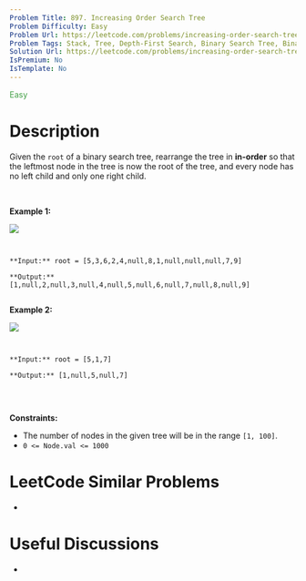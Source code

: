 ```yaml
---
Problem Title: 897. Increasing Order Search Tree
Problem Difficulty: Easy
Problem Url: https://leetcode.com/problems/increasing-order-search-tree/
Problem Tags: Stack, Tree, Depth-First Search, Binary Search Tree, Binary Tree
Solution Url: https://leetcode.com/problems/increasing-order-search-tree/solution/
IsPremium: No
IsTemplate: No
---
```


<span style="color: rgb(67, 160, 71);">Easy</span>

# Description

Given the `root` of a binary search tree, rearrange the tree in **in-order** so that the leftmost node in the tree is now the root of the tree, and every node has no left child and only one right child.


 


**Example 1:**


![](https://assets.leetcode.com/uploads/2020/11/17/ex1.jpg)

```

**Input:** root = [5,3,6,2,4,null,8,1,null,null,null,7,9]
**Output:** [1,null,2,null,3,null,4,null,5,null,6,null,7,null,8,null,9]

```

**Example 2:**


![](https://assets.leetcode.com/uploads/2020/11/17/ex2.jpg)

```

**Input:** root = [5,1,7]
**Output:** [1,null,5,null,7]

```

 


**Constraints:**


* The number of nodes in the given tree will be in the range `[1, 100]`.
* `0 <= Node.val <= 1000`


# LeetCode Similar Problems

- []()

# Useful Discussions

- []()
